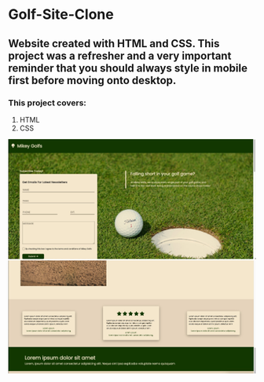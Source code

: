 # Golf-Site-Clone

## Website created with HTML and CSS. This project was a refresher and a very important reminder that you should always style in mobile first before moving onto desktop.

### This project covers:
1. HTML
2. CSS

![Golf Site Clone](/images/Form-header-section%20(1).jpeg)
![Golf Site Clone](/images/review-footer-section.jpeg)
